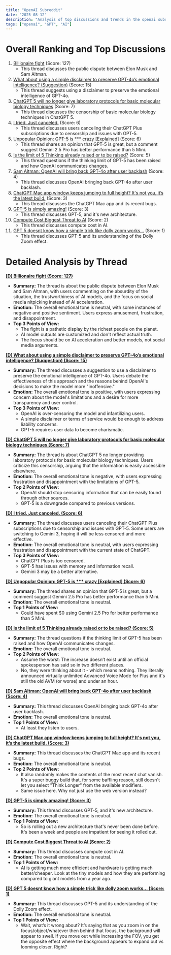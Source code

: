 ```yaml
---
title: "OpenAI Subreddit"
date: "2025-08-12"
description: "Analysis of top discussions and trends in the openai subreddit"
tags: ["openai", "GPT", "AI"]
---
```


# Overall Ranking and Top Discussions
1.  [Billionaire fight](https://i.redd.it/ok7mfx6x0nif1.jpeg) (Score: 127)
    *   This thread discusses the public dispute between Elon Musk and Sam Altman.
2.  [What about using a simple disclaimer to preserve GPT-4o’s emotional intelligence? (Suggestion)](https://www.reddit.com/r/OpenAI/comments/1mogrbf/what_about_using_a_simple_disclaimer_to_preserve/) (Score: 15)
    *   This thread suggests using a disclaimer to preserve the emotional intelligence of GPT-4o.
3.  [ChatGPT 5 will no longer give laboratory protocols for basic molecular biology techniques](https://www.reddit.com/gallery/1mogyn0) (Score: 7)
    *   This thread discusses the censorship of basic molecular biology techniques in ChatGPT 5.
4.  [I tried. Just canceled.](https://www.reddit.com/gallery/1mofp0m) (Score: 6)
    *   This thread discusses users canceling their ChatGPT Plus subscriptions due to censorship and issues with GPT-5.
5.  [Unpopular Opinion: GPT-5 is *** crazy [Explained]](https://www.reddit.com/r/OpenAI/comments/1mogmf4/unpopular_opinion_gpt5_is_fucking_crazy_explained/) (Score: 6)
    *   This thread shares an opinion that GPT-5 is great, but a comment suggest Gemini 2.5 Pro has better performance than 5 Mini.
6.  [Is the limit of 5 Thinking already raised or to be raised?](https://www.reddit.com/r/OpenAI/comments/1moi34y/is_the_limit_of_5_thinking_already_raised_or_to/) (Score: 5)
    *   This thread questions if the thinking limit of GPT-5 has been raised and how OpenAI communicates changes.
7.  [Sam Altman: OpenAI will bring back GPT-4o after user backlash](https://www.reddit.com/r/OpenAI/comments/1mofxoa/sam_altman_openai_will_bring_back_gpt4o_after/) (Score: 4)
    *   This thread discusses OpenAI bringing back GPT-4o after user backlash.
8.  [ChatGPT Mac app window keeps jumping to full height? It's not you, it’s the latest build.](https://www.reddit.com/r/OpenAI/comments/1mohn6y/chatgpt_mac_app_window_keeps_jumping_to_full/) (Score: 3)
    *   This thread discusses the ChatGPT Mac app and its recent bugs.
9.  [GPT-5 is simply amazing!](https://www.reddit.com/r/OpenAI/comments/1moimvp/gpt5_is_simply_amazing/) (Score: 3)
    *   This thread discusses GPT-5, and it's new architecture.
10. [Compute Cost Biggest Threat to AI](https://www.reddit.com/r/OpenAI/comments/1mogos7/compute_cost_biggest_threat_to_ai/) (Score: 2)
    *   This thread discusses compute cost in AI.
11. [GPT 5 doesnt know how a simple trick like dolly zoom works...](https://i.redd.it/f07qy49nnmif1.png) (Score: 1)
    *   This thread discusses GPT-5 and its understanding of the Dolly Zoom effect.

# Detailed Analysis by Thread
**[[D] Billionaire fight (Score: 127)](https://i.redd.it/ok7mfx6x0nif1.jpeg)**
*  **Summary:** The thread is about the public dispute between Elon Musk and Sam Altman, with users commenting on the absurdity of the situation, the trustworthiness of AI models, and the focus on social media nitpicking instead of AI acceleration.
*  **Emotion:** The overall emotional tone is neutral, with some instances of negative and positive sentiment. Users express amusement, frustration, and disappointment.
*  **Top 3 Points of View:**
    *   The fight is a pathetic display by the richest people on the planet.
    *   AI model outputs are customized and don't reflect actual truth.
    *   The focus should be on AI acceleration and better models, not social media arguments.

**[[D] What about using a simple disclaimer to preserve GPT-4o’s emotional intelligence? (Suggestion) (Score: 15)](https://www.reddit.com/r/OpenAI/comments/1mogrbf/what_about_using_a_simple_disclaimer_to_preserve/)**
*  **Summary:** The thread discusses a suggestion to use a disclaimer to preserve the emotional intelligence of GPT-4o. Users debate the effectiveness of this approach and the reasons behind OpenAI's decisions to make the model more "inoffensive."
*  **Emotion:** The overall emotional tone is positive, with users expressing concern about the model's limitations and a desire for more transparency and user control.
*  **Top 3 Points of View:**
    *   OpenAI is over-censoring the model and infantilizing users.
    *   A simple disclaimer or terms of service would be enough to address liability concerns.
    *   GPT-5 requires user data to become charismatic.

**[[D] ChatGPT 5 will no longer give laboratory protocols for basic molecular biology techniques (Score: 7)](https://www.reddit.com/gallery/1mogyn0)**
*  **Summary:** The thread is about ChatGPT 5 no longer providing laboratory protocols for basic molecular biology techniques. Users criticize this censorship, arguing that the information is easily accessible elsewhere.
*  **Emotion:** The overall emotional tone is negative, with users expressing frustration and disappointment with the limitations of GPT-5.
*  **Top 2 Points of View:**
    *   OpenAI should stop censoring information that can be easily found through other sources.
    *   GPT-5 is a downgrade compared to previous versions.

**[[D] I tried. Just canceled. (Score: 6)](https://www.reddit.com/gallery/1mofp0m)**
*  **Summary:** The thread discusses users canceling their ChatGPT Plus subscriptions due to censorship and issues with GPT-5. Some users are switching to Gemini 3, hoping it will be less censored and more effective.
*  **Emotion:** The overall emotional tone is neutral, with users expressing frustration and disappointment with the current state of ChatGPT.
*  **Top 3 Points of View:**
    *   ChatGPT Plus is too censored.
    *   GPT-5 has issues with memory and information recall.
    *   Gemini 3 may be a better alternative.

**[[D] Unpopular Opinion: GPT-5 is *** crazy [Explained] (Score: 6)](https://www.reddit.com/r/OpenAI/comments/1mogmf4/unpopular_opinion_gpt5_is_fucking_crazy_explained/)**
*  **Summary:** The thread shares an opinion that GPT-5 is great, but a comment suggest Gemini 2.5 Pro has better performance than 5 Mini.
*  **Emotion:** The overall emotional tone is neutral.
*  **Top 1 Points of View:**
    *   Could have spent $0 using Gemini 2.5 Pro for better performance than 5 Mini.

**[[D] Is the limit of 5 Thinking already raised or to be raised? (Score: 5)](https://www.reddit.com/r/OpenAI/comments/1moi34y/is_the_limit_of_5_thinking_already_raised_or_to/)**
*  **Summary:** The thread questions if the thinking limit of GPT-5 has been raised and how OpenAI communicates changes.
*  **Emotion:** The overall emotional tone is neutral.
*  **Top 2 Points of View:**
    *   Assume the worst: The increase doesn’t exist until an official spokesperson has said so in two different places.
    *   No, they were thinking about it - which means nothing. They literally announced virtually unlimited Advanced Voice Mode for Plus and it's still the old AVM (or worse) and under an hour.

**[[D] Sam Altman: OpenAI will bring back GPT-4o after user backlash (Score: 4)](https://www.reddit.com/r/OpenAI/comments/1mofxoa/sam_altman_openai_will_bring_back_gpt4o_after/)**
*  **Summary:** This thread discusses OpenAI bringing back GPT-4o after user backlash.
*  **Emotion:** The overall emotional tone is neutral.
*  **Top 1 Points of View:**
    *   At least they listen to users.

**[[D] ChatGPT Mac app window keeps jumping to full height? It's not you, it’s the latest build. (Score: 3)](https://www.reddit.com/r/OpenAI/comments/1mohn6y/chatgpt_mac_app_window_keeps_jumping_to_full/)**
*  **Summary:** This thread discusses the ChatGPT Mac app and its recent bugs.
*  **Emotion:** The overall emotional tone is neutral.
*  **Top 2 Points of View:**
    *   It also randomly makes the contents of the most recent chat vanish. It's a super buggy build that, for some baffling reason, still doesn't let you select "Think Longer" from the available modifiers.
    *   Same issue here. Why not just use the web version instead?

**[[D] GPT-5 is simply amazing! (Score: 3)](https://www.reddit.com/r/OpenAI/comments/1moimvp/gpt5_is_simply_amazing/)**
*  **Summary:** This thread discusses GPT-5, and it's new architecture.
*  **Emotion:** The overall emotional tone is neutral.
*  **Top 1 Points of View:**
    *   5o is rolling out a new architecture that's never been done before. It's been a week and people are impatient for seeing it rolled out.

**[[D] Compute Cost Biggest Threat to AI (Score: 2)](https://www.reddit.com/r/OpenAI/comments/1mogos7/compute_cost_biggest_threat_to_ai/)**
*  **Summary:** This thread discusses compute cost in AI.
*  **Emotion:** The overall emotional tone is neutral.
*  **Top 1 Points of View:**
    *   AI is getting much more efficient and hardware is getting much better/cheaper. Look at the tiny models and how they are performing compared to giant models from a year ago.

**[[D] GPT 5 doesnt know how a simple trick like dolly zoom works... (Score: 1)](https://i.redd.it/f07qy49nnmif1.png)**
*  **Summary:** This thread discusses GPT-5 and its understanding of the Dolly Zoom effect.
*  **Emotion:** The overall emotional tone is neutral.
*  **Top 1 Points of View:**
    *   Wait, what’s it wrong about? It’s saying that as you zoom in on the focus/object/whatever then behind that focus, the background will appear to swell. If you move out while increasing the FOV, you get the opposite effect where the background appears to expand out vs looming closer. Right?
